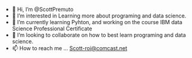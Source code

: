 - 👋 Hi, I’m @ScottPremuto
- 👀 I’m interested in Learning more about programing and data science.
- 🌱 I’m currently learning Pyhton, and working on the course IBM data Science Professional Certificate
- 💞️ I’m looking to collaborate on how to best learn programing and data science. 
- 📫 How to reach me ... Scott-roi@comcast.net

<!---
ScottPremuto/ScottPremuto is a ✨ special ✨ repository because its `README.md` (this file) appears on your GitHub profile.
You can click the Preview link to take a look at your changes.
--->
